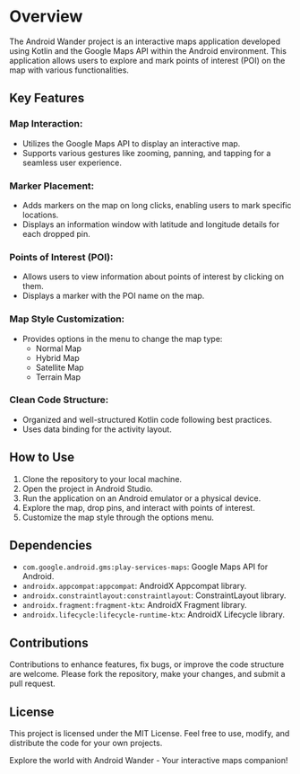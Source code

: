 # Overview
The Android Wander project is an interactive maps application developed using Kotlin and the Google Maps API within the Android environment. This application allows users to explore and mark points of interest (POI) on the map with various functionalities.

## Key Features

### Map Interaction:
- Utilizes the Google Maps API to display an interactive map.
- Supports various gestures like zooming, panning, and tapping for a seamless user experience.

### Marker Placement:
- Adds markers on the map on long clicks, enabling users to mark specific locations.
- Displays an information window with latitude and longitude details for each dropped pin.

### Points of Interest (POI):
- Allows users to view information about points of interest by clicking on them.
- Displays a marker with the POI name on the map.

### Map Style Customization:
- Provides options in the menu to change the map type:
  - Normal Map
  - Hybrid Map
  - Satellite Map
  - Terrain Map

### Clean Code Structure:
- Organized and well-structured Kotlin code following best practices.
- Uses data binding for the activity layout.

## How to Use
1. Clone the repository to your local machine.
2. Open the project in Android Studio.
3. Run the application on an Android emulator or a physical device.
4. Explore the map, drop pins, and interact with points of interest.
5. Customize the map style through the options menu.

## Dependencies
- `com.google.android.gms:play-services-maps`: Google Maps API for Android.
- `androidx.appcompat:appcompat`: AndroidX Appcompat library.
- `androidx.constraintlayout:constraintlayout`: ConstraintLayout library.
- `androidx.fragment:fragment-ktx`: AndroidX Fragment library.
- `androidx.lifecycle:lifecycle-runtime-ktx`: AndroidX Lifecycle library.

## Contributions
Contributions to enhance features, fix bugs, or improve the code structure are welcome. Please fork the repository, make your changes, and submit a pull request.

## License
This project is licensed under the MIT License. Feel free to use, modify, and distribute the code for your own projects.

Explore the world with Android Wander - Your interactive maps companion!
